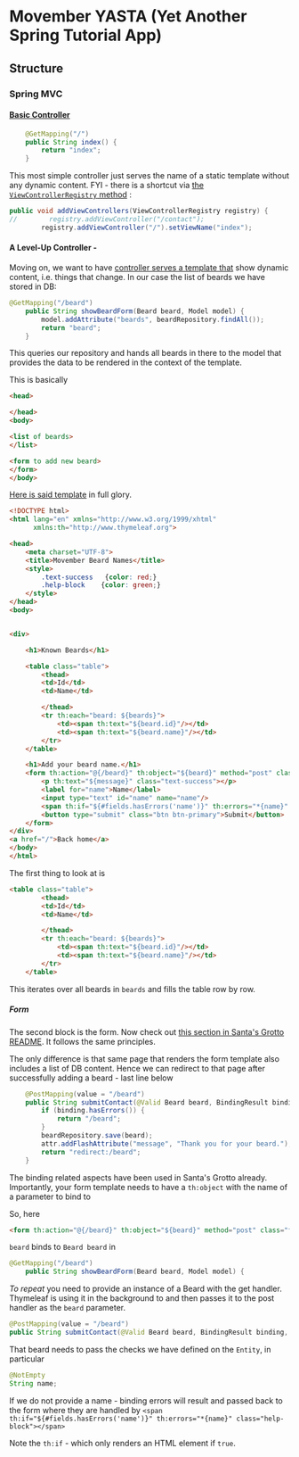 # Movember YASTA (Yet Another Spring Tutorial App)

## Structure

### Spring MVC

#### [Basic Controller](https://github.com/dschien/movember/blob/8dd3ab69ba61b8033a8e3867d3c1500f5f182dbb/src/main/java/ac/uk/bris/cs/spe/tutorial/movember/MainController.java#L21)  

```java
    @GetMapping("/")
    public String index() {
        return "index";
    }

```

This most simple controller just serves the name of a static template without any dynamic content. FYI - there is a shortcut 
via [the `ViewControllerRegistry` method](https://github.com/dschien/santas-grotto/blob/6db6c1418f6433ec0bca0106c09ec8b5c3b27c90/src/main/java/ac/uk/bristol/cs/santa/grotto/controllers/WebController.java#L56) :

```java
public void addViewControllers(ViewControllerRegistry registry) {
//        registry.addViewController("/contact");
        registry.addViewController("/").setViewName("index");
```  

#### A Level-Up Controller - 
Moving on, we want to have [controller serves a template that](https://github.com/dschien/movember/blob/8dd3ab69ba61b8033a8e3867d3c1500f5f182dbb/src/main/java/ac/uk/bris/cs/spe/tutorial/movember/MainController.java#L26) show dynamic content, i.e. things that change. In our case
the list of beards we have stored in DB:
```java
@GetMapping("/beard")
    public String showBeardForm(Beard beard, Model model) {
        model.addAttribute("beards", beardRepository.findAll());
        return "beard";
    }
```  

This queries our repository and hands all beards in there to the model that provides the data to be rendered in the context 
of the template.

This is basically
```html
<head>

</head>
<body>

<list of beards>
</list>

<form to add new beard>
</form>
</body>
```

[Here is said template](https://github.com/dschien/movember/blob/master/src/main/resources/templates/beard.html) in full glory. 
```html
<!DOCTYPE html>
<html lang="en" xmlns="http://www.w3.org/1999/xhtml"
      xmlns:th="http://www.thymeleaf.org">

<head>
    <meta charset="UTF-8">
    <title>Movember Beard Names</title>
    <style>
        .text-success   {color: red;}
        .help-block    {color: green;}
    </style>
</head>
<body>


<div>

    <h1>Known Beards</h1>

    <table class="table">
        <thead>
        <td>Id</td>
        <td>Name</td>

        </thead>
        <tr th:each="beard: ${beards}">
            <td><span th:text="${beard.id}"/></td>
            <td><span th:text="${beard.name}"/></td>
        </tr>
    </table>

    <h1>Add your beard name.</h1>
    <form th:action="@{/beard}" th:object="${beard}" method="post" class="form">
        <p th:text="${message}" class="text-success"></p>
        <label for="name">Name</label>
        <input type="text" id="name" name="name"/>
        <span th:if="${#fields.hasErrors('name')}" th:errors="*{name}" class="help-block"></span>
        <button type="submit" class="btn btn-primary">Submit</button>
    </form>
</div>
<a href="/">Back home</a>
</body>
</html>
```  

The first thing to look at is
```html
<table class="table">
        <thead>
        <td>Id</td>
        <td>Name</td>

        </thead>
        <tr th:each="beard: ${beards}">
            <td><span th:text="${beard.id}"/></td>
            <td><span th:text="${beard.name}"/></td>
        </tr>
    </table>
```
This iterates over all beards in `beards` and fills the table row by row.

##### Form
The second block is the form. 
Now check out [this section in Santa's Grotto README](https://github.com/dschien/santas-grotto#a-form-with-spring-step-by-step).
It follows the same principles.

The only difference is that same page that renders the form template also includes a list of DB content. 
Hence we can redirect to that page after successfully adding a beard - last line below
```java
    @PostMapping(value = "/beard")
    public String submitContact(@Valid Beard beard, BindingResult binding, RedirectAttributes attr) {
        if (binding.hasErrors()) {
            return "/beard";
        }
        beardRepository.save(beard);
        attr.addFlashAttribute("message", "Thank you for your beard.");
        return "redirect:/beard";
    }

``` 

The binding related aspects have been used in Santa's Grotto already. Importantly, your form template needs to 
have a `th:object` with the name of a parameter to bind to

So, here
```html
<form th:action="@{/beard}" th:object="${beard}" method="post" class="form">
``` 
`beard` binds to `Beard beard` in 
```java
@GetMapping("/beard")
    public String showBeardForm(Beard beard, Model model) {
```
*To repeat* you need to provide an instance of a Beard with the get handler. Thymeleaf is using it in the background to 
and then passes it to the post handler as the `beard` parameter.  
```java
@PostMapping(value = "/beard")
public String submitContact(@Valid Beard beard, BindingResult binding, RedirectAttributes attr) {
```

That beard needs to pass the checks we have defined on the `Entity`, in particular
```java
@NotEmpty
String name;
``` 

If we do not provide a name - binding errors will result and passed back to the form where they are handled by 
`<span th:if="${#fields.hasErrors('name')}" th:errors="*{name}" class="help-block"></span>`

Note the `th:if` - which only renders an HTML element if `true`. 